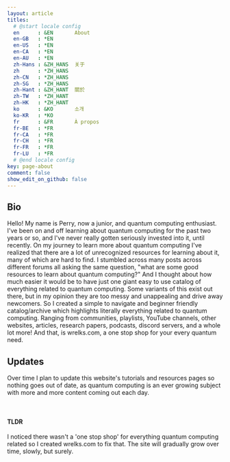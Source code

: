 ```yaml
---
layout: article
titles:
  # @start locale config
  en      : &EN       About
  en-GB   : *EN
  en-US   : *EN
  en-CA   : *EN
  en-AU   : *EN
  zh-Hans : &ZH_HANS  关于
  zh      : *ZH_HANS
  zh-CN   : *ZH_HANS
  zh-SG   : *ZH_HANS
  zh-Hant : &ZH_HANT  關於
  zh-TW   : *ZH_HANT
  zh-HK   : *ZH_HANT
  ko      : &KO       소개
  ko-KR   : *KO
  fr      : &FR       À propos
  fr-BE   : *FR
  fr-CA   : *FR
  fr-CH   : *FR
  fr-FR   : *FR
  fr-LU   : *FR
  # @end locale config
key: page-about
comment: false
show_edit_on_github: false
---
```


<!--
[TeXt Theme](https://raw.githubusercontent.com/kitian616/jekyll-TeXt-theme/master/screenshots/TeXt-home.jpg)
-->


## Bio

Hello! My name is Perry, now a junior, and quantum computing enthusiast. I've been on and off learning about quantum computing for the past two years or so, and I've never really gotten seriously invested into it, until recently. On my journey to learn more about quantum computing I've realized that there are a lot of unrecognized resources for learning about it, many of which are hard to find. I stumbled across many posts across different forums all asking the same question, "what are some good resources to learn about quantum computing?" And I thought about how much easier it would be to have just one giant easy to use catalog of everything related to quantum computing. Some variants of this exist out there, but in my opinion they are too messy and unappealing and drive away newcomers. So I created a simple to navigate and beginner friendly catalog/archive which highlights literally everything related to quantum computing. Ranging from communities, playlists, YouTube channels, other websites, articles, research papers, podcasts, discord servers, and a whole lot more! And that, is wrelks.com, a one stop shop for your every quantum need.

## Updates

Over time I plan to update this website's tutorials and resources pages so nothing goes out of date, as quantum computing is an ever growing subject with more and more content coming out each day. 

<br>
<div class="card">
  <div class="card__content">
    <div class="card__header">
      <h4>TLDR</h4>
    </div>
    <p>I noticed there wasn't a 'one stop shop' for everything quantum computing related so I created wrelks.com to fix that. The site will gradually grow over time, slowly, but surely.</p>
  </div>
</div>